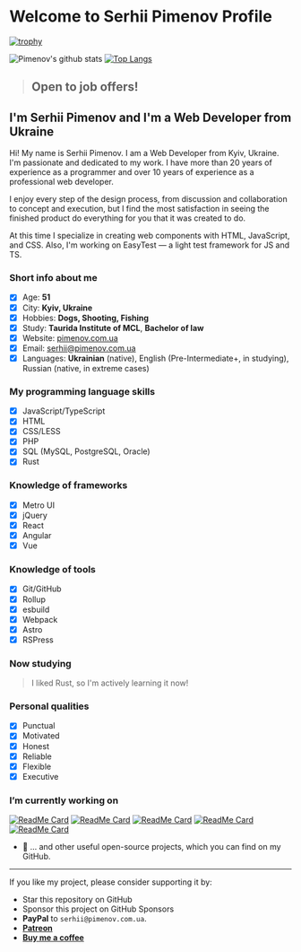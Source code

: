 # Welcome to Serhii Pimenov Profile

[![trophy](https://github-profile-trophy.vercel.app/?username=olton&column=8&margin-w=2)](https://github.com/ryo-ma/github-profile-trophy)


![Pimenov's github stats](https://github-readme-stats.vercel.app/api?username=olton&show_icons=true&hide=prs,contribs&count_private=true)
[![Top Langs](https://github-readme-stats.vercel.app/api/top-langs/?username=olton&layout=compact&hide=kotlin)](https://github.com/olton?tab=repositories)

> ## Open to job offers!

## I'm Serhii Pimenov and I'm a Web Developer from Ukraine

Hi! My name is Serhii Pimenov. I am a Web Developer from Kyiv, Ukraine. I'm passionate and dedicated to my work. 
I have more than 20 years of experience as a programmer and over 10 years of experience as a professional web developer. 

I enjoy every step of the design process, from discussion and collaboration to concept and execution, but I find the most satisfaction in seeing the finished product do everything for you that it was created to do. 

At this time I specialize in creating web components with HTML, JavaScript, and CSS. Also, I'm working on EasyTest — a light test framework for JS and TS.

### Short info about me
- [x] Age: **51**
- [x] City: **Kyiv, Ukraine**
- [x] Hobbies: **Dogs, Shooting, Fishing**
- [x] Study: **Taurida Institute of MCL**, **Bachelor of law**
- [x] Website: [pimenov.com.ua](https://pimenov.com.ua)
- [x] Email: [serhii@pimenov.com.ua](mailto:serhii@pimenov.com.ua)
- [x] Languages: **Ukrainian** (native), English (Pre-Intermediate+, in studying), Russian (native, in extreme cases) 

### My programming language skills

- [x] JavaScript/TypeScript
- [x] HTML
- [x] CSS/LESS
- [x] PHP
- [x] SQL (MySQL, PostgreSQL, Oracle)
- [x] Rust

### Knowledge of frameworks

- [x] Metro UI
- [x] jQuery
- [x] React
- [x] Angular
- [x] Vue

### Knowledge of tools

- [x] Git/GitHub
- [x] Rollup
- [x] esbuild
- [x] Webpack
- [x] Astro
- [x] RSPress   

### Now studying

> I liked Rust, so I'm actively learning it now!

### Personal qualities

- [x] Punctual
- [x] Motivated
- [x] Honest
- [x] Reliable
- [x] Flexible
- [x] Executive

### I’m currently working on
[![ReadMe Card](https://github-readme-stats.vercel.app/api/pin/?username=olton&repo=Metro-UI-CSS)](https://github.com/olton/Metro-UI-CSS)
[![ReadMe Card](https://github-readme-stats.vercel.app/api/pin/?username=olton&repo=easytest)](https://github.com/olton/easytest)
[![ReadMe Card](https://github-readme-stats.vercel.app/api/pin/?username=olton&repo=minataur2)](https://github.com/olton/minataur2)
[![ReadMe Card](https://github-readme-stats.vercel.app/api/pin/?username=olton&repo=terminal)](https://github.com/olton/terminal)
[![ReadMe Card](https://github-readme-stats.vercel.app/api/pin/?username=olton&repo=progress)](https://github.com/olton/progress)

- 🔭 ... and other useful open-source projects, which you can find on my GitHub.

---

If you like my project, please consider supporting it by:

+ Star this repository on GitHub
+ Sponsor this project on GitHub Sponsors
+ **PayPal** to `serhii@pimenov.com.ua`.
+ [**Patreon**](https://www.patreon.com/metroui)
+ [**Buy me a coffee**](https://buymeacoffee.com/pimenov)


